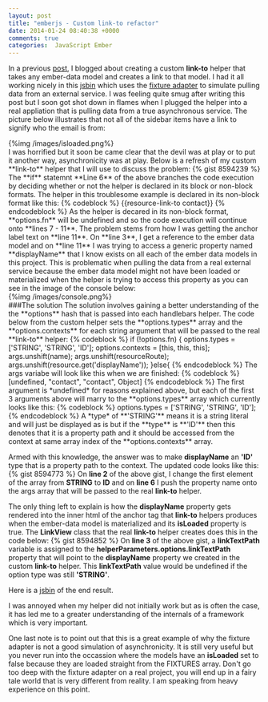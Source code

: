 ```yaml
---
layout: post
title: "emberjs - Custom link-to refactor"
date: 2014-01-24 08:40:38 +0000
comments: true
categories:  JavaScript Ember
---
```

In a previous <a href="http://www.thesoftwaresimpleton.com/blog/2014/01/11/custome-link-to/" target="_blank">post</a>, I blogged about creating a custom **link-to** helper that takes any ember-data model and creates a link to that model.  I had it all working nicely in this <a href="http://jsbin.com/OnuCaCep/34/edit" target="_blank">jsbin</a> which uses the <a href="http://emberjs.com/guides/models/the-fixture-adapter/" target="_blank">fixture adapter</a> to simulate pulling data from an external service.  I was feeling quite smug after writing this post but I soon got shot down in flames when I plugged the helper into a real appliation that is pulling data from a true asynchronous service.  The picture below illustrates that not all of the sidebar items have a link to signify who the email is from:
<div>{%img /images/isloaded.png%}</div>
I was horrified but it soon be came clear that the devil was at play or to put it another way, asynchronicity was at play.  Below is a refresh of my custom **link-to** helper that I will use to discuss the problem:
{% gist 8594239 %}
The **if** statemnt **Line 6** of the above branches the code execution by deciding whether or not the helper is declared in its block or non-block formats.  The helper in this troublesome example is declared in its non-block format like this:
{% codeblock %}
 &#123;&#123;resource-link-to contact&#125;&#125;
{% endcodeblock %}
As the helper is decared in its non-block format, **options.fn** will be undefined and so the code execution will continue onto **lines 7 - 11**.  The problem stems from how I was getting the anchor label text on **line 11**.  On **line 3**, I get a reference to the ember data model and on **line 11** I was trying to access a generic property named **displayName** that I know exists on all each of the ember data models in this project.  This is problematic when pulling the data from a real external service because the ember data model might not have been loaded or materialized when the helper is trying to access this property as you can see in the image of the console below:
<div>{%img /images/console.png%}</div>
###The solution
The solution involves gaining a better understanding of the the **options** hash that is passed into each handlebars helper.  The code below from the custom helper sets the **options.types** array and the **options.contexts** for each string argument that will be passed to the real **link-to** helper:
{% codeblock %}
if (!options.fn)  &#123;
  options.types = ['STRING', 'STRING', 'ID'];
  options.contexts = [this, this, this];
  args.unshift(name);
  args.unshift(resourceRoute);
  args.unshift(resource.get('displayName'));
&#125;else&#123;
{% endcodeblock %}
The args variabe will look like this when we are finished:
{% codeblock %}
[undefined, "contact", "contact", Object]
{% endcodeblock %}
The first argument is *undefined* for reasons explained above, but each of the first 3 arguments above will marry to the **options.types** array which currently looks like this:
{% codeblock %}
options.types = ['STRING', 'STRING', 'ID'];
{% endcodeblock %}
A *type* of **'STRING'** means it is a string literal and will just be displayed as is but if the **type** is **'ID'** then this denotes that it is a property path and it should be accessed from the context at same array index of the **options.contexts** array.

Armed with this knowledge, the answer was to make **displayName** an **'ID'** type that is a property path to the context.  The updated code looks like this:
{% gist 8594773 %}
On **line 2** of the above gist, I change the first element of the array from **STRING** to **ID** and on **line 6** I push the property name onto the args array that will be passed to the real **link-to** helper.

The only thing left to explain is how the **displayName** property gets rendered into the inner html of the anchor tag that **link-to** helpers produces when the ember-data model is materialized and its **isLoaded** property is true.  The **LinkView** class that the real **link-to** helper creates does this in the code below:
{% gist 8594852 %}
On **line 3** of the above gist, a **linkTextPath** variable is assigned to the **helperParameters.options.linkTextPath** property that will point to the **displayName** property we created in the custom **link-to** helper.  This **linkTextPath** value would be undefined if the option type was still **'STRING'**.

Here is a <a href="http://jsbin.com/OnuCaCep/41/edit" target="_blank">jsbin</a> of the end result.

I was annoyed when my helper did not initially work but as is often the case, it has led me to a greater understanding of the internals of a framework which is very important.

One last note is to point out that this is a great example of why the fixture adapter is not a good simulation of asynchronicity.  It is still very useful but you never run into the occassion where the models have an **isLoaded** set to false because they are loaded straight from the FIXTURES array.  Don't go too deep with the fixture adapter on a real project, you will end up in a fairy tale world that is very different from reality.  I am speaking from heavy experience on this point.